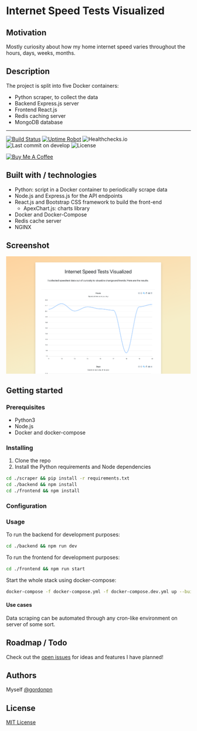 # Internet Speed Tests Visualized

## Motivation

Mostly curiosity about how my home internet speed varies throughout the hours, days, weeks, months.

## Description

The project is split into five Docker containers:

- Python scraper, to collect the data
- Backend Express.js server
- Frontend React.js
- Redis caching server
- MongoDB database

---
[![Build Status](https://drone.gordon-pn.com/api/badges/gordonpn/internet-speedtests-visualized/status.svg)](https://drone.gordon-pn.com/gordonpn/internet-speedtests-visualized)
[![Uptime Robot](https://badgen.net/uptime-robot/status/m785044850-35e77143f95077b8ad295803)](https://speed.gordon-pn.com)
![Healthchecks.io](https://healthchecks.io/badge/b37af876-e3fd-4dbd-9f62-b59fbd16fcf1/uryOUBpi.svg)
![Last commit on develop](https://badgen.net/github/last-commit/gordonpn/internet-speedtests-visualized/develop)
![License](https://badgen.net/github/license/gordonpn/internet-speedtests-visualized)

[![Buy Me A Coffee](https://www.buymeacoffee.com/assets/img/custom_images/orange_img.png)](https://www.buymeacoffee.com/gordonpn)

## Built with / technologies

- Python: script in a Docker container to periodically scrape data
- Node.js and Express.js for the API endpoints
- React.js and Bootstrap CSS framework to build the front-end
  - ApexChart.js: charts library
- Docker and Docker-Compose
- Redis cache server
- NGINX

## Screenshot

![Screenshots](./docs/screenshot.png)

## Getting started

### Prerequisites

- Python3
- Node.js
- Docker and docker-compose

### Installing

1. Clone the repo
2. Install the Python requirements and Node dependencies

````sh
cd ./scraper && pip install -r requirements.txt
cd ./backend && npm install
cd ./frontend && npm install
````

### Configuration

### Usage

To run the backend for development purposes:

```sh
cd ./backend && npm run dev
```

To run the frontend for development purposes:

```sh
cd ./frontend && npm run start
```

Start the whole stack using docker-compose:

```sh
docker-compose -f docker-compose.yml -f docker-compose.dev.yml up --build
```

#### Use cases

Data scraping can be automated through any cron-like environment on server of some sort.

## Roadmap / Todo

Check out the [open issues](https://github.com/gordonpn/isp-speed-expectation-vs-reality/issues?q=is%3Aissue+is%3Aopen+sort%3Aupdated-desc) for ideas and features I have planned!

## Authors

Myself [@gordonpn](https://github.com/gordonpn)

## License

[MIT License](./LICENSE)
